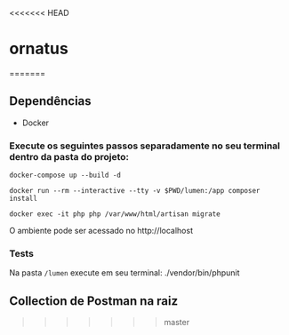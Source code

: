 <<<<<<< HEAD
# ornatus
=======
## Dependências

- Docker

### Execute os seguintes passos separadamente no seu terminal dentro da pasta do projeto:

`docker-compose up --build -d`

`docker run --rm --interactive --tty -v $PWD/lumen:/app composer install`

`docker exec -it php php /var/www/html/artisan migrate`

O ambiente pode ser acessado no http://localhost

### Tests

Na pasta `/lumen` execute em seu terminal:  ./vendor/bin/phpunit

## Collection de Postman na raiz
>>>>>>> master
